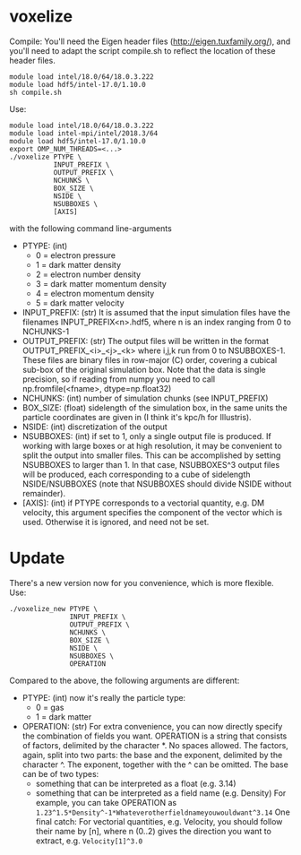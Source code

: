 # voxelize

Compile:
You'll need the Eigen header files (http://eigen.tuxfamily.org/),
and you'll need to adapt the script compile.sh to reflect the location
of these header files.
```shell
module load intel/18.0/64/18.0.3.222
module load hdf5/intel-17.0/1.10.0
sh compile.sh
```

Use:
```shell
module load intel/18.0/64/18.0.3.222
module load intel-mpi/intel/2018.3/64
module load hdf5/intel-17.0/1.10.0
export OMP_NUM_THREADS=<...>
./voxelize PTYPE \
           INPUT_PREFIX \
           OUTPUT_PREFIX \
           NCHUNKS \
           BOX_SIZE \
           NSIDE \
           NSUBBOXES \
           [AXIS]
```
with the following command line-arguments
* PTYPE: (int)
    * 0 = electron pressure
    * 1 = dark matter density
    * 2 = electron number density
    * 3 = dark matter momentum density
    * 4 = electron momentum density
    * 5 = dark matter velocity
* INPUT_PREFIX: (str) It is assumed that the input simulation files have the filenames
                      INPUT_PREFIX\<n\>.hdf5, where n is an index ranging from 0 to NCHUNKS-1
* OUTPUT_PREFIX: (str) The output files will be written in the format
                       OUTPUT_PREFIX\_\<i\>\_\<j\>\_\<k\> where i,j,k run from 0 to NSUBBOXES-1.
                       These files are binary files in row-major (C) order, covering a cubical
                       sub-box of the original simulation box.
                       Note that the data is single precision, so if reading from numpy you need to
                       call np.fromfile(\<fname\>, dtype=np.float32)
* NCHUNKS: (int) number of simulation chunks (see INPUT_PREFIX)
* BOX_SIZE: (float) sidelength of the simulation box, in the same units the particle coordinates are given
                    in (I think it's kpc/h for Illustris).
* NSIDE: (int) discretization of the output
* NSUBBOXES: (int) if set to 1, only a single output file is produced.
                   If working with large boxes or at high resolution, it may be convenient to split the
                   output into smaller files.
                   This can be accomplished by setting NSUBBOXES to larger than 1.
                   In that case, NSUBBOXES^3 output files will be produced,
                   each corresponding to a cube of sidelength NSIDE/NSUBBOXES
                   (note that NSUBBOXES should divide NSIDE without remainder).
* [AXIS]: (int) if PTYPE corresponds to a vectorial quantity, e.g. DM velocity,
                this argument specifies the component of the vector which is used.
                Otherwise it is ignored, and need not be set.

Update
======
There's a new version now for you convenience, which is more flexible.
Use:
```shell
./voxelize_new PTYPE \
               INPUT_PREFIX \
               OUTPUT_PREFIX \
               NCHUNKS \
               BOX_SIZE \
               NSIDE \
               NSUBBOXES \
               OPERATION
```
Compared to the above, the following arguments are different:
* PTYPE: (int)
    now it's really the particle type:
    * 0 = gas
    * 1 = dark matter
* OPERATION: (str) For extra convenience, you can now directly specify the combination of fields you want.
                   OPERATION is a string that consists of factors, delimited by the character \*.
                   No spaces allowed.
                   The factors, again, split into two parts: the base and the exponent,
                   delimited by the character ^.
                   The exponent, together with the ^ can be omitted.
                   The base can be of two types:
    * something that can be interpreted as a float (e.g. 3.14)
    * something that can be interpreted as a field name (e.g. Density)
                   For example, you can take OPERATION as
                   ```
                   1.23^1.5*Density^-1*Whateverotherfieldnameyouwouldwant^3.14
		   ```
                   One final catch: For vectorial quantities, e.g. Velocity, you should follow their name
                   by [n], where n (0..2) gives the direction you want to extract, e.g.
                   ```
                   Velocity[1]^3.0
                   ```
